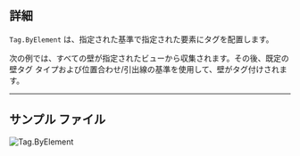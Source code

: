 ## 詳細
`Tag.ByElement` は、指定された基準で指定された要素にタグを配置します。

次の例では、すべての壁が指定されたビューから収集されます。その後、既定の壁タグ タイプおよび位置合わせ/引出線の基準を使用して、壁がタグ付けされます。
___
## サンプル ファイル

![Tag.ByElement](./Revit.Elements.Tag.ByElement_img.jpg)
